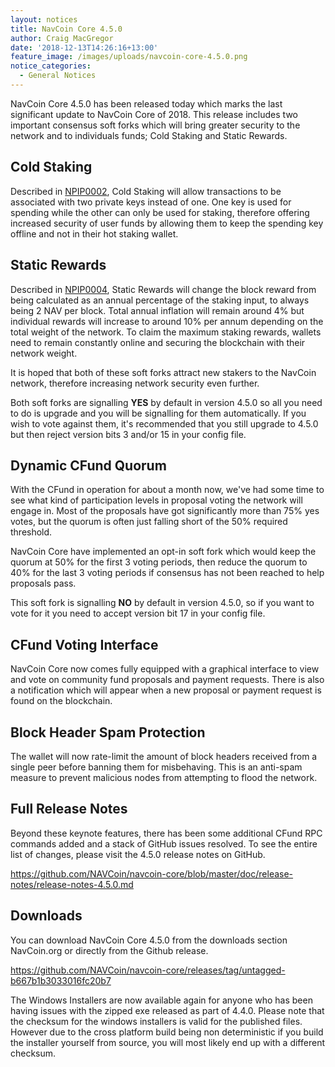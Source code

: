 ```yaml
---
layout: notices
title: NavCoin Core 4.5.0
author: Craig MacGregor
date: '2018-12-13T14:26:16+13:00'
feature_image: /images/uploads/navcoin-core-4.5.0.png
notice_categories:
  - General Notices
---
```

NavCoin Core 4.5.0 has been released today which marks the last significant update to NavCoin Core of 2018. This release includes two important consensus soft forks which will bring greater security to the network and to individuals funds; Cold Staking and Static Rewards.

## Cold Staking

Described in [NPIP0002](https://github.com/NAVCoin/npips/blob/master/npip-0002.mediawiki), Cold Staking will allow transactions to be associated with two private keys instead of one. One key is used for spending while the other can only be used for staking, therefore offering increased security of user funds by allowing them to keep the spending key offline and not in their hot staking wallet.

## Static Rewards

Described in [NPIP0004](https://github.com/NAVCoin/npips/blob/master/npip-0004.mediawiki), Static Rewards will change the block reward from being calculated as an annual percentage of the staking input, to always being 2 NAV per block. Total annual inflation will remain around 4% but individual rewards will increase to around 10% per annum depending on the total weight of the network. To claim the maximum staking rewards, wallets need to remain constantly online and securing the blockchain with their network weight. 

It is hoped that both of these soft forks attract new stakers to the NavCoin network, therefore increasing network security even further.

Both soft forks are signalling **YES** by default in version 4.5.0 so all you need to do is upgrade and you will be signalling for them automatically. If you wish to vote against them, it's recommended that you still upgrade to 4.5.0 but then reject version bits 3 and/or 15 in your config file.

## Dynamic CFund Quorum

With the CFund in operation for about a month now, we've had some time to see what kind of participation levels in proposal voting the network will engage in. Most of the proposals have got significantly more than 75% yes votes, but the quorum is often just falling short of the 50% required threshold.

NavCoin Core have implemented an opt-in soft fork which would keep the quorum at 50% for the first 3 voting periods, then reduce the quorum to 40% for the last 3 voting periods if consensus has not been reached to help proposals pass.

This soft fork is signalling **NO** by default in version 4.5.0, so if you want to vote for it you need to accept version bit 17 in your config file.

## CFund Voting Interface

NavCoin Core now comes fully equipped with a graphical interface to view and vote on community fund proposals and payment requests. There is also a notification which will appear when a new proposal or payment request is found on the blockchain. 

## Block Header Spam Protection

The wallet will now rate-limit the amount of block headers received from a single peer before banning them for misbehaving. This is an anti-spam measure to prevent malicious nodes from attempting to flood the network.

## Full Release Notes

Beyond these keynote features, there has been some additional CFund RPC commands added and a stack of GitHub issues resolved. To see the entire list of changes, please visit the 4.5.0 release notes on GitHub.

<https://github.com/NAVCoin/navcoin-core/blob/master/doc/release-notes/release-notes-4.5.0.md>

## Downloads

You can download NavCoin Core 4.5.0 from the downloads section NavCoin.org or directly from the Github release.

<https://github.com/NAVCoin/navcoin-core/releases/tag/untagged-b667b1b3033016fc20b7>

The Windows Installers are now available again for anyone who has been having issues with the zipped exe released as part of 4.4.0. Please note that the checksum for the windows installers is valid for the published files. However due to the cross platform build being non deterministic if you build the installer yourself from source, you will most likely end up with a different checksum.
